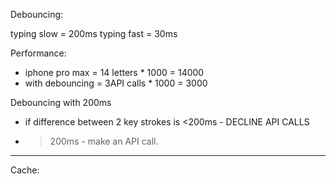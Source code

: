 Debouncing:

typing slow = 200ms
typing fast = 30ms

Performance:

- iphone pro max = 14 letters \* 1000 = 14000
- with debouncing = 3API calls \* 1000 = 3000

Debouncing with 200ms

- if difference between 2 key strokes is <200ms - DECLINE API CALLS
- > 200ms - make an API call.

---

Cache:
